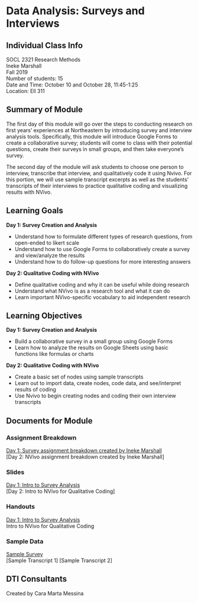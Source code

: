 # Data Analysis: Surveys and Interviews

## Individual Class Info
SOCL 2321 Research Methods
<br>
Ineke Marshall
<br>
Fall 2019
<br>
Number of students: 15
<br>
Date and Time: October 10 and October 28, 11:45-1:25
<br>
Location: Ell 311
 <br>

## Summary of Module
The first day of this module will go over the steps to conducting research on first years’ experiences at Northeastern by introducing survey and interview analysis tools. Specifically, this module will introduce Google Forms to create a collaborative survey; students will come to class with their potential questions, create their surveys in small groups, and then take everyone’s survey. 

The second day of the module will ask students to choose one person to interview, transcribe that interview, and qualitatively code it using Nvivo. For this portion, we will use sample transcript excerpts as well as the students’ transcripts of their interviews to practice qualitative coding and visualizing results with NVivo. 

## Learning Goals
<strong>Day 1: Survey Creation and Analysis</strong>
- Understand how to formulate different types of research questions, from open-ended to likert scale
- Understand how to use Google Forms to collaboratively create a survey and view/analyze the results
- Understand how to do follow-up questions for more interesting answers

<strong>Day 2: Qualitative Coding with NVivo</strong>
- Define qualitative coding and why it can be useful while doing research
- Understand what NVivo is as a research tool and what it can do
- Learn important NVivo-specific vocabulary to aid independent research 

## Learning Objectives
<strong>Day 1: Survey Creation and Analysis</strong>
- Build a collaborative survey in a small group using Google Forms
- Learn how to analyze the results on Google Sheets using basic functions like formulas or charts

<strong>Day 2: Qualitative Coding with NVivo</strong>
- Create a basic set of nodes using sample transcripts
- Learn out to import data, create nodes, code data, and see/interpret results of coding
- Use Nvivo to begin creating nodes and coding their own interview transcripts 

## Documents for Module

### Assignment Breakdown
[Day 1: Survey assignment breakdown created by Ineke Marshall](https://github.com/NULabNortheastern/digitalassignmentshowcase/blob/master/data_analysis/soc_research_methods-fall2019-marshall/assignment_breakdown.pdf)
<br/>
[Day 2: NVivo assignment breakdown created by Ineke Marshall]

### Slides
[Day 1: Intro to Survey Analysis](https://github.com/NULabNortheastern/digitalassignmentshowcase/blob/master/data_analysis/soc_research_methods-fall2019-marshall/slides-intro_to_surveys.pdf)
<br/>
[Day 2: Intro to NVivo for Qualitative Coding]

### Handouts
[Day 1: Intro to Survey Analysis](https://github.com/NULabNortheastern/digitalassignmentshowcase/blob/master/data_analysis/soc_research_methods-fall2019-marshall/handout-intro_to_surveys.pdf)
<br/>
Intro to NVivo for Qualitative Coding

### Sample Data
[Sample Survey](http://bit.ly/dti-marshall-food-survey)
<br/>
[Sample Transcript 1]
[Sample Transcript 2]

## DTI Consultants
Created by Cara Marta Messina

